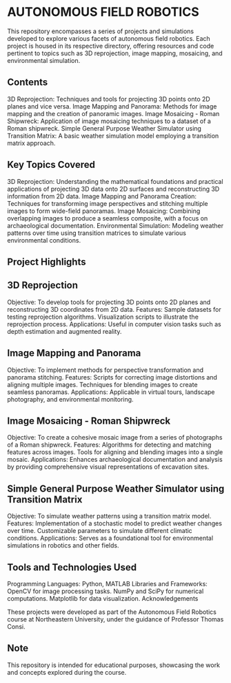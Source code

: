# AUTONOMOUS FIELD ROBOTICS

This repository encompasses a series of projects and simulations developed to explore various facets of autonomous field robotics. Each project is housed in its respective directory, offering resources and code pertinent to topics such as 3D reprojection, image mapping, mosaicing, and environmental simulation.

## Contents

3D Reprojection: Techniques and tools for projecting 3D points onto 2D planes and vice versa.
Image Mapping and Panorama: Methods for image mapping and the creation of panoramic images.
Image Mosaicing - Roman Shipwreck: Application of image mosaicing techniques to a dataset of a Roman shipwreck.
Simple General Purpose Weather Simulator using Transition Matrix: A basic weather simulation model employing a transition matrix approach.

## Key Topics Covered

3D Reprojection: Understanding the mathematical foundations and practical applications of projecting 3D data onto 2D surfaces and reconstructing 3D information from 2D data.
Image Mapping and Panorama Creation: Techniques for transforming image perspectives and stitching multiple images to form wide-field panoramas.
Image Mosaicing: Combining overlapping images to produce a seamless composite, with a focus on archaeological documentation.
Environmental Simulation: Modeling weather patterns over time using transition matrices to simulate various environmental conditions.

## Project Highlights

## 3D Reprojection
Objective: To develop tools for projecting 3D points onto 2D planes and reconstructing 3D coordinates from 2D data.
Features:
Sample datasets for testing reprojection algorithms.
Visualization scripts to illustrate the reprojection process.
Applications: Useful in computer vision tasks such as depth estimation and augmented reality.

## Image Mapping and Panorama
Objective: To implement methods for perspective transformation and panorama stitching.
Features:
Scripts for correcting image distortions and aligning multiple images.
Techniques for blending images to create seamless panoramas.
Applications: Applicable in virtual tours, landscape photography, and environmental monitoring.

## Image Mosaicing - Roman Shipwreck
Objective: To create a cohesive mosaic image from a series of photographs of a Roman shipwreck.
Features:
Algorithms for detecting and matching features across images.
Tools for aligning and blending images into a single mosaic.
Applications: Enhances archaeological documentation and analysis by providing comprehensive visual representations of excavation sites.

## Simple General Purpose Weather Simulator using Transition Matrix
Objective: To simulate weather patterns using a transition matrix model.
Features:
Implementation of a stochastic model to predict weather changes over time.
Customizable parameters to simulate different climatic conditions.
Applications: Serves as a foundational tool for environmental simulations in robotics and other fields.

## Tools and Technologies Used

Programming Languages: Python, MATLAB
Libraries and Frameworks:
OpenCV for image processing tasks.
NumPy and SciPy for numerical computations.
Matplotlib for data visualization.
Acknowledgements

These projects were developed as part of the Autonomous Field Robotics course at Northeastern University, under the guidance of Professor Thomas Consi.

## Note
This repository is intended for educational purposes, showcasing the work and concepts explored during the course.
